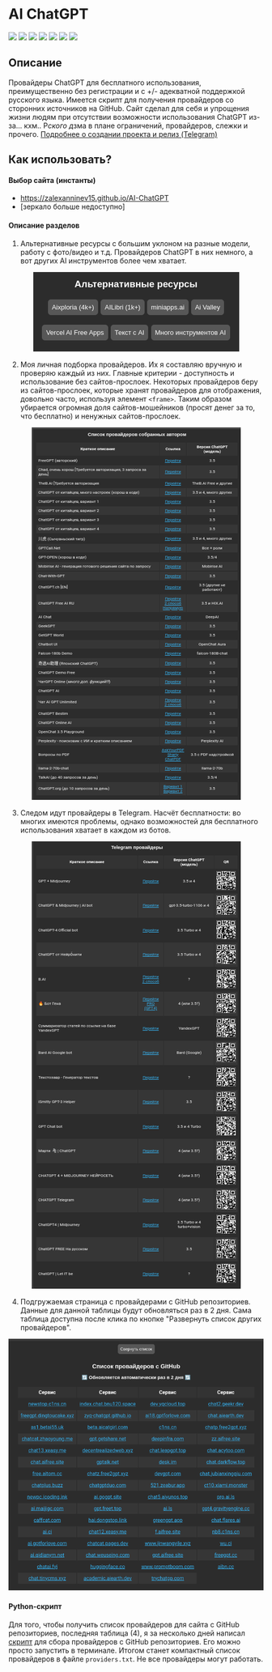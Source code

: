 # AI ChatGPT

[![](https://img.shields.io/github/last-commit/Zalexanninev15/ai-for-all.svg)](https://github.com/Zalexanninev15/ai-for-all/commits/main)
[![](https://img.shields.io/github/stars/Zalexanninev15/ai-for-all.svg)](https://github.com/Zalexanninev15/ai-for-all/stargazers)
[![](https://img.shields.io/github/forks/Zalexanninev15/ai-for-all.svg)](https://github.com/Zalexanninev15/ai-for-all/network/members)
[![](https://img.shields.io/github/issues/Zalexanninev15/ai-for-all.svg)](https://github.com/Zalexanninev15/ai-for-all/issues?q=is%3Aopen+is%3Aissue)
[![](https://img.shields.io/github/issues-closed/Zalexanninev15/ai-for-all.svg)](https://github.com/Zalexanninev15/ai-for-all/issues?q=is%3Aissue+is%3Aclosed)
[![](https://img.shields.io/badge/license-GPLv3-ligthgreen.svg)](LICENSE)
[![](https://img.shields.io/badge/Donate-FFDD00.svg?logo=buymeacoffee&logoColor=black)](https://zalexanninev15-donate.pfm.live/)

## Описание

Провайдеры ChatGPT для бесплатного использования, преимущественно без регистрации и с +/- адекватной поддержкой русского языка. Имеется скрипт для получения провайдеров со сторонних источников на GitHub. Сайт сделал для себя и упрощения жизни людям при отсутствии возможности использования ChatGPT из-за... кхм.. Р*ского д*зма в плане ограничений, провайдеров, слежки и прочего. [Подробнее о создании проекта и релиз (Telegram)](https://t.me/Zalexanninev15_News/1172)

## Как использовать?

#### Выбор сайта (инстанты)

- https://zalexanninev15.github.io/AI-ChatGPT
- [зеркало больше недоступно]

#### Описание разделов

1. Альтернативные ресурсы с большим уклоном на разные модели, работу с фото/видео и т.д.
   Провайдеров ChatGPT в них немного, а вот других AI инструментов более чем хватает.

<p align="center">
  <img src="/assets/1.png">
</p>

2. Моя личная подборка провайдеров.
   Их я составляю вручную и проверяю каждый из них. Главные критерии - доступность и использование без сайтов-прослоек. Некоторых провайдеров беру из сайтов-прослоек, которые хранят провайдеров для отображения, довольно часто, используя элемент ``<frame>``. Таким образом убирается огромная доля сайтов-мошейников (просят денег за то, что бесплатно) и ненужных сайтов-прослоек.

<p align="center">
  <img src="/assets/2.png">
</p>

3. Следом идут провайдеры в Telegram. Насчёт бесплатности: во многих имеются проблемы, однако возможностей для бесплатного использования хватает в каждом из ботов.

<p align="center">
  <img src="/assets/3.png">
</p>

4. Подгружаемая страница с провайдерами с GitHub репозиториев.
   Данные для данной таблицы будут обновляться раз в 2 дня. Сама таблица доступна после клика по кнопке "Развернуть список других провайдеров".

<p align="center">
  <img src="/assets/4.png">
</p>

#### Python-скрипт

Для того, чтобы получить список провайдеров для сайта с GitHub репозиториев, последняя таблица (4), я за несколько дней написал [скрипт](https://github.com/Zalexanninev15/AI-ChatGPT/blob/main/get_providers.py) для сбора провайдеров с GitHub репозиториев. Его можно просто запустить в терминале. Итогом станет компактный список провайдеров в файле `providers.txt`. Не все провайдеры могут работать.
